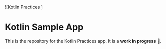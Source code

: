 ![Kotlin Practices ]

Kotlin Sample App
==================

This is the repository for the Kotlin Practices app. It is a **work in
progress** 🚧.

